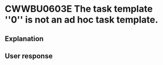 # CWWBU0603E The task template ''0'' is not an ad hoc task template.

## Explanation

## User response